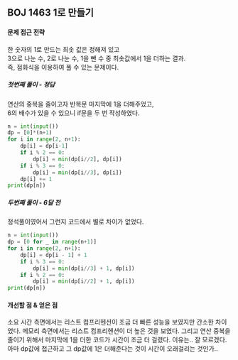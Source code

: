 ## BOJ 1463 1로 만들기
#### 문제 접근 전략
한 숫자의 1로 만드는 최솟 값은 정해져 있고  
3으로 나눈 수, 2로 나눈 수, 1을 뺀 수 중 최솟값에서 1을 더하는 결과.  
즉, 점화식을 이용하여 풀 수 있는 문제이다.
##### 첫번째 풀이 - 정답
연산의 중복을 줄이고자 반복문 마지막에 1을 더해주었고,  
6의 배수가 있을 수 있으니 if문을 두 번 작성하였다.
```python
n = int(input())
dp = [0]*(n+1)
for i in range(2, n+1):
    dp[i] = dp[i-1]
    if i % 2 == 0:
        dp[i] = min(dp[i//2], dp[i])
    if i % 3 == 0:
        dp[i] = min(dp[i//3], dp[i])
    dp[i] += 1
print(dp[n])
```
##### 두번째 풀이 - 6달 전
정석풀이였어서 그런지 코드에서 별로 차이가 없었다.  
```python
n = int(input())
dp = [0 for _ in range(n+1)]
for i in range(2, n+1):
    dp[i] = dp[i - 1] + 1
    if i % 3 == 0:
        dp[i] = min(dp[i//3] + 1, dp[i])
    if i % 2 == 0:
        dp[i] = min(dp[i//2] + 1, dp[i])
print(dp[n])
```

#### 개선할 점 & 얻은 점
소요 시간 측면에서는 리스트 컴프리헨션이 조금 더 빠른 성능을 보였지만 간소한 차이었다. 메모리 측면에서는 리스트 컴프리헨션이 더 높은 것을 보였다. 그리고 연산 중복을 줄이기 위해서 마지막에 1을 더한 코드가 시간이 조금 더 걸렸다. 이유는.. 잘 모르겠다. 아마 dp값에 접근하고 그 dp값에 1은 더해준다는 것이 시간이 오래걸리는 것인가..